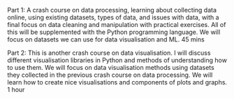 Part 1: A crash course on data processing, learning about collecting data online, using existing datasets, types of data, and issues with data, with a final focus on data cleaning and manipulation with practical exercises. All of this will be supplemented with the Python programming language. We will focus on datasets we can use for data visualisation and ML.
45 mins

Part 2: This is another crash course on data visualisation. I will discuss different visualisation libraries in Python and methods of understanding how to use them. We will focus on data visualisation methods using datasets they collected in the previous crash course on data processing. We will learn how to create nice visualisations and components of plots and graphs.
1 hour